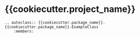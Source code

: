 # {{cookiecutter.project_name}}

```{eval-rst}
.. autoclass:: {{cookiecutter.package_name}}.{{cookiecutter.package_name}}.ExampleClass
    :members:
```